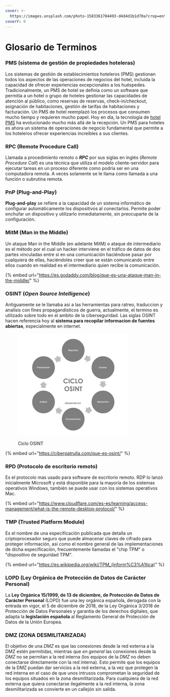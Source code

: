 ```yaml
---
cover: >-
  https://images.unsplash.com/photo-1583361704493-d4d4d1b1d70a?crop=entropy&cs=srgb&fm=jpg&ixid=M3wxOTcwMjR8MHwxfHNlYXJjaHwxfHxkaWNjaW9uYXJpb3xlbnwwfHx8fDE2ODQyNDIyOTh8MA&ixlib=rb-4.0.3&q=85
coverY: 0
---
```


# Glosario de Terminos

### PMS (sistema de gestión de propiedades hoteleras)

Los sistemas de gestión de establecimientos hoteleros (PMS) gestionan todos los aspectos de las operaciones de negocios del hotel, incluida la capacidad de ofrecer experiencias excepcionales a los huéspedes. Tradicionalmente, un PMS de hotel se definía como un software que permitía a un hotel o grupo de hoteles gestionar las capacidades de atención al público, como reservas de reservas, check-in/checkout, asignación de habitaciones, gestión de tarifas de habitaciones y facturación. Un PMS de hotel reemplazó los procesos que consumen mucho tiempo y requieren mucho papel. Hoy en día, la tecnología de [hotel PMS](https://www.oracle.com/es/industries/hospitality/hotel-property-management/hotel-pms-software/) ha evolucionado mucho más allá de la recepción. Un PMS para hoteles es ahora un sistema de operaciones de negocio fundamental que permite a los hoteleros ofrecer experiencias increíbles a sus clientes.

### RPC (Remote Procedure Call)

Llamada a procedimiento remoto o _**RPC**_ por sus siglas en inglés (_Remote Procedure Call_) es una técnica que utiliza el modelo cliente-servidor para ejecutar tareas en un proceso diferente como podría ser en una computadora remota. A veces solamente se le llama como llamada a una función o subrutina remota.

### PnP (Plug-and-Play)

**Plug-and-play** se refiere a la capacidad de un sistema informático de configurar automáticamente los dispositivos al conectarlos. Permite poder enchufar un dispositivo y utilizarlo inmediatamente, sin preocuparte de la configuración.

### MitM (Man in the Middle)

Un ataque Man in the Middle (en adelante MitM) o ataque de intermediario es el método por el cual un hacker interviene en el tráfico de datos de dos partes vinculadas entre sí en una comunicación haciéndose pasar por cualquiera de ellas, haciéndoles creer que se están comunicando entre ellos cuando en realidad es el intermediario quien recibe la comunicación.

{% embed url="https://es.godaddy.com/blog/que-es-una-ataque-man-in-the-middle/" %}

### OSINT (_Open Source Intelligence_)

Antiguamente se le llamaba asi a las herramientas para ratreo, traduccion y analisis con fines propagandisticos de guerra, actualmente, el termino es utilizado sobre todo en el ambito de la ciberseguridad. Las siglas OSINT hacen referencia hoy al **sistema para recopilar informacion de fuentes abiertas**, especialmente en internet.

<figure><img src="../.gitbook/assets/image (4).png" alt="" width="350"><figcaption><p>Ciclo OSINT</p></figcaption></figure>

{% embed url="https://ciberpatrulla.com/que-es-osint/" %}

### RPD (Protocolo de escritorio remoto)

Es el protocolo mas usado para software de escritorio remoto. RDP lo lanzó inicialmente Microsoft y está disponible para la mayoría de los sistemas operativos Windows, también se puede usar con los sistemas operativos Mac.

{% embed url="https://www.cloudflare.com/es-es/learning/access-management/what-is-the-remote-desktop-protocol/" %}

### TMP (**Trusted Platform Module**)

Es el nombre de una especificación publicada que detalla un criptoprocesador seguro que puede almacenar claves de cifrado para proteger información, así como el nombre general de las implementaciones de dicha especificación, frecuentemente llamadas el "chip TPM" o "dispositivo de seguridad TPM".

{% embed url="https://es.wikipedia.org/wiki/TPM_(inform%C3%A1tica)" %}

### LOPD (Ley Orgánica de Protección de Datos de Carácter Personal)

La **Ley Orgánica 15/1999, de 13 de diciembre, de Protección de Datos de Carácter Personal** (LOPD) fue una ley orgánica española, derogada con la entrada en vigor, el 5 de diciembre de 2018, de la Ley Orgánica 3/2018 de Protección de Datos Personales y garantía de los derechos digitales, que adapta la **legislación española** al Reglamento General de Protección de Datos de la Unión Europea.

### DMZ (ZONA DESMILITARIZADA)

El objetivo de una _DMZ_ es que las conexiones desde la red externa a la DMZ estén permitidas, mientras que _en general_ las conexiones desde la _DMZ_ no se permitan a la red interna (los equipos de la _DMZ_ no deben conectarse directamente con la red interna). Esto permite que los equipos de la DMZ puedan dar servicios a la red externa, a la vez que protegen la red interna en el caso de que unos intrusos comprometan la seguridad de los equipos situados en la zona desmilitarizada. Para cualquiera de la red externa que quiera conectarse ilegalmente a la red interna, la zona desmilitarizada se convierte en un callejón sin salida.
